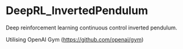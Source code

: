 # DeepRL_InvertedPendulum
Deep reinforcement learning continuous control inverted pendulum. 

Utilising OpenAI Gym (https://github.com/openai/gym)
